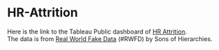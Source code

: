 # HR-Attrition
Here is the link to the Tableau Public dashboard of [HR Attrition](https://public.tableau.com/views/wip2_16578688943180/Dashboard1?:language=en-US&:display_count=n&:origin=viz_share_link).  
The data is from [Real World Fake Data](https://public.tableau.com/views/wip2_16578688943180/Dashboard1?:language=en-US&:display_count=n&:origin=viz_share_link) (#RWFD) by Sons of Hierarchies.
